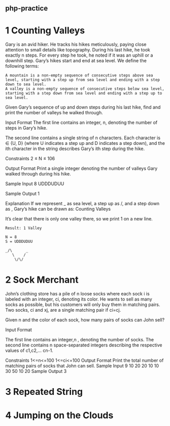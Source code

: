 ## php-practice

# 1 Counting Valleys

 Gary is an avid hiker. He tracks his hikes meticulously, paying close attention to small details like topography. During his last hike, he took exactly n steps. For every step he took, he noted if it was an uphill or a downhill step. Gary’s hikes start and end at sea level. We define the following terms:

    A mountain is a non-empty sequence of consecutive steps above sea level, starting with a step up from sea level and ending with a step down to sea level.
    A valley is a non-empty sequence of consecutive steps below sea level, starting with a step down from sea level and ending with a step up to sea level.

Given Gary’s sequence of up and down steps during his last hike, find and print the number of valleys he walked through.

Input Format
The first line contains an integer, n, denoting the number of steps in Gary’s hike.

The second line contains a single string of n characters. Each character is ∈ {U, D} (where U indicates a step up and D indicates a step down), and the ith character in the string describes Gary’s ith step during the hike.

Constraints
2 ≤ N ≤ 106

Output Format
Print a single integer denoting the number of valleys Gary walked through during his hike.

Sample Input
8
UDDDUDUU

Sample Output
1

Explanation
If we represent _ as sea level, a step up as /, and a step down as \, Gary’s hike can be drawn as:
Counting Valleys

It’s clear that there is only one valley there, so we print 1 on a new line.

    Result: 1 Valley
    
    N = 8
    S = UDDDUDUU
    
    _/\      _
       \    /
        \/\/



# 2 Sock Merchant

John’s clothing store has a pile of n loose socks where each sock i is labeled with an integer, ci, denoting its color. He wants to sell as many socks as possible, but his customers will only buy them in matching pairs. Two socks, ci and xj, are a single matching pair if ci=cj.

Given n and the color of each sock, how many pairs of socks can John sell?

Input Format

The first line contains an integer,n , denoting the number of socks.
The second line contains n space-separated integers describing the respective values of c1,c2,… cn-1.

Constraints
1<=n<=100 1<=ci<=100 Output Format Print the total number of matching pairs of socks that John can sell. Sample Input 9 10 20 20 10 10 30 50 10 20 Sample Output 3

# 3 Repeated String

# 4 Jumping on the Clouds 
